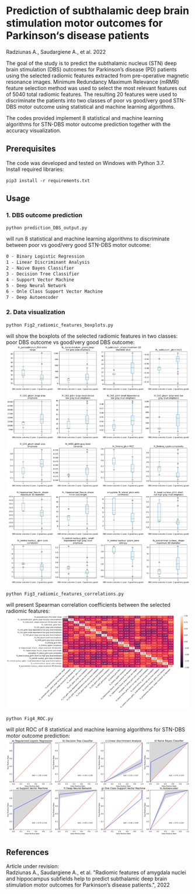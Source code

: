 # Prediction of subthalamic deep brain stimulation motor outcomes for Parkinson‘s disease patients

Radziunas A., Saudargiene A., et al. 2022

The goal of the study is to predict the subthalamic nucleus (STN) deep brain stimulation (DBS) outcomes for Parkinson’s disease (PD) patients using the selected radiomic features extracted from pre-operative magnetic resonance images. Minimum Redundancy Maximum Relevance (mRMR) feature selection method was used to select the most relevant features out of 5040 total radiomic features. The resulting 20 features were used to discriminate the patients into two classes of poor vs good/very good STN-DBS motor outcome using statistical and machine learning algorithms.

The codes provided implement 8 statistical and machine learning algorithms for STN-DBS motor outcome prediction together with the accuracy visualization. 

## Prerequisites

The code was developed and tested on Windows with Python 3.7.  
Install required libraries:
```
pip3 install -r requirements.txt
```

## Usage

### 1. DBS outcome prediction

```
python prediction_DBS_output.py 
```
will run 8 statistical and machine learning algorithms to discriminate between poor vs good/very good STN-DBS motor outcome:

```
0 - Binary Logistic Regression
1 - Linear Discriminant Analysis
2 - Naive Bayes Classifier
3 - Decision Tree Classifier
4 - Support Vector Machine
5 - Deep Neural Network
6 - Onle Class Support Vector Machine
7 - Deep Autoencoder
```

### 2. Data visualization 

```
python Fig2_radiomic_features_boxplots.py
```
will show the boxplots of the selected radiomic features in two classes: poor DBS outcome vs good/very good DBS outcome:
![Fig2_radiomic_features_boxplots](figures/Fig2_radiomic_features_boxplots.png)

```
python Fig3_radiomic_features_correlations.py
```
will present Spearman correlation coefficients between the selected radiomic features:
![Fig3_radiomic_features_correlations](figures/Fig3_radiomic_features_correlations.png)

```
python Fig4_ROC.py
```
will plot ROC of 8 statistical and machine learning algorithms for STN-DBS motor outcome prediction:
![Fig4_ROC](figures/Fig4_ROC.png)

## References
Article under revision:  
Radziunas A., Saudargiene A., et al. "Radiomic features of amygdala nuclei and hippocampus subfields help to predict subthalamic deep brain stimulation motor outcomes for Parkinson‘s disease patients.", 2022

